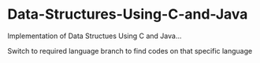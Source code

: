 # Data-Structures-Using-C-and-Java

Implementation of Data Structues Using C and Java...

Switch to required language branch to find codes on that specific language
